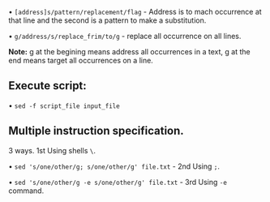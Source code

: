 • `[address]s/pattern/replacement/flag` - Address is to mach occurrence at that line and the second is a pattern to make a substitution. 

• `g/address/s/replace_frim/to/g` - replace all occurrence on all lines. 

**Note:** g at the begining means address all occurrences in a text, g at the end means target all occurrences on a line. 

## Execute script:
• `sed -f script_file input_file`

## Multiple instruction specification.
3 ways. 
1st Using shells `\`. 

• `sed 's/one/other/g; s/one/other/g' file.txt` - 2nd Using `;`.

• `sed 's/one/other/g -e s/one/other/g' file.txt` - 3rd Using `-e` command.